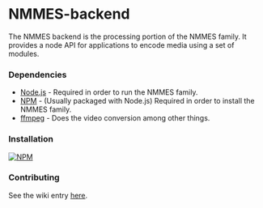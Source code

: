 # NMMES-backend

The NMMES backend is the processing portion of the NMMES family. It provides a node API for applications to encode media using a set of modules.

### Dependencies

- [Node.js](https://nodejs.org/en/) - Required in order to run the NMMES family.
- [NPM](https://www.npmjs.com/) - (Usually packaged with Node.js) Required in order to install the NMMES family.
- [ffmpeg](https://ffmpeg.org/) - Does the video conversion among other things.

### Installation
[![NPM](https://nodei.co/npm/nmmes-backend.png?compact=true)](https://nodei.co/npm/nmmes-backend/)

### Contributing
See the wiki entry [here](https://github.com/NMMES/nmmes-backend/wiki/Contributing).
